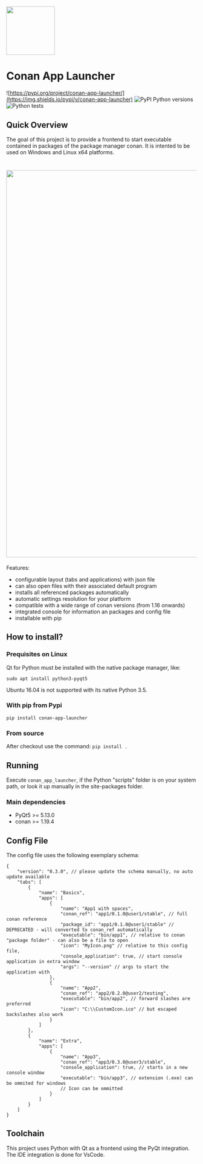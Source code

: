 # <img src="https://raw.githubusercontent.com/goszpeti/conan_app_launcher/master/src/conan_app_launcher/assets/icon.ico" width="128">

# Conan App Launcher

![https://pypi.org/project/conan-app-launcher/](https://img.shields.io/pypi/v/conan-app-launcher)
![PyPI Python versions](https://img.shields.io/pypi/pyversions/conan-app-launcher)
![Python tests](https://github.com/goszpeti/conan_app_launcher/workflows/Python%20tests/badge.svg)


## Quick Overview

The goal of this project is to provide a frontend to start executable contained in packages of the package manager conan. It is intented to be used on Windows and Linux x64 platforms.


# <img src="https://raw.githubusercontent.com/goszpeti/conan_app_launcher/master/doc/screenshot.png" width="1024">

Features:
- configurable layout (tabs and applications) with json file
- can also open files with their associated default program
- installs all referenced packages automatically
- automatic settings resolution for your platform
- compatible with a wide range of conan versions (from 1.16 onwards)
- integrated console for information an packages and config file
- installable with pip

## How to install?

### Prequisites on Linux
Qt for Python must be installed with the native package manager, like:

    sudo apt install python3-pyqt5

Ubuntu 16.04 is not supported with its native Python 3.5.

### With pip from Pypi
`pip install conan-app-launcher`

### From source

After checkout use the command:
`pip install .`

## Running
Execute `conan_app_launcher`, if the Python "scripts" folder is on your system path, or look it up manually in the site-packages folder.

### Main dependencies

* PyQt5 >= 5.13.0 
* conan >= 1.19.4

## Config File

The config file uses the following exemplary schema:

    {
        "version": "0.3.0", // please update the schema manually, no auto update available
        "tabs": [
            {
                "name": "Basics",
                "apps": [
                    {
                        "name": "App1 with spaces", 
                        "conan_ref": "app1/0.1.0@user1/stable", // full conan reference
                        "package_id": "app1/0.1.0@user1/stable" // DEPRECATED - will converted to conan_ref automatically
                        "executable": "bin/app1", // relative to conan "package folder" - can also be a file to open
                        "icon": "MyIcon.png" // relative to this config file,
                        "console_application": true, // start console application in extra window
                        "args": "--version" // args to start the application with
                    },
                    {
                        "name": "App2",
                        "conan_ref": "app2/0.2.0@user2/testing",
                        "executable": "bin/app2", // forward slashes are preferred
                        "icon": "C:\\CustomIcon.ico" // but escaped backslashes also work
                    }
                ]
            },
            {
                "name": "Extra",
                "apps": [
                    {
                        "name": "App3",
                        "conan_ref": "app3/0.3.0@user3/stable",
                        "console_application": true, // starts in a new console window
                        "executable": "bin/app3", // extension (.exe) can be ommited for windows
                        // Icon can be ommitted
                    }
                ]
            }
        ]
    }

## Toolchain

This project uses Python with Qt as a frontend using the PyQt integration.
The IDE integration is done for VsCode.
